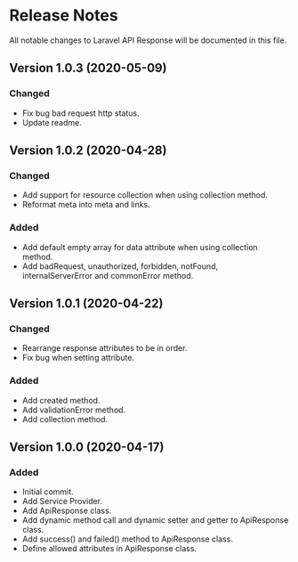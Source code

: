 # Release Notes

All notable changes to Laravel API Response will be documented in this file.

## Version 1.0.3 (2020-05-09)

### Changed
- Fix bug bad request http status.
- Update readme.

## Version 1.0.2 (2020-04-28)

### Changed
- Add support for resource collection when using collection method.
- Reformat meta into meta and links.

### Added
- Add default empty array for data attribute when using collection method.
- Add badRequest, unauthorized, forbidden, notFound, internalServerError and commonError method.

## Version 1.0.1 (2020-04-22)

### Changed
- Rearrange response attributes to be in order.
- Fix bug when setting attribute.

### Added
- Add created method.
- Add validationError method.
- Add collection method.

## Version 1.0.0 (2020-04-17)

### Added
- Initial commit.
- Add Service Provider.
- Add ApiResponse class.
- Add dynamic method call and dynamic setter and getter to ApiResponse class.
- Add success() and failed() method to ApiResponse class.
- Define allowed attributes in ApiResponse class.